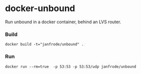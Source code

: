 docker-unbound
==============

Run unbound in a docker container, behind an LVS router.

### Build
	docker build -t="janfrode/unbound" .

### Run
	docker run --rm=true  -p 53:53 -p 53:53/udp janfrode/unbound
